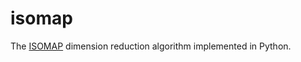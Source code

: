 # isomap

The [ISOMAP](https://en.wikipedia.org/wiki/Isomap) dimension reduction algorithm implemented in Python.

